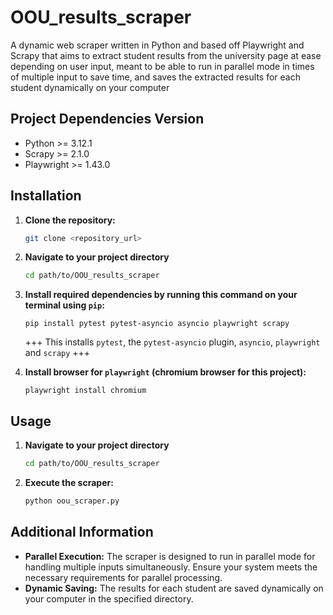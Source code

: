 # OOU_results_scraper
A dynamic web scraper written in Python and based off Playwright and Scrapy that aims to extract student results from the university page at ease depending on user input, meant to be able to run in parallel mode in times of multiple input to save time, and saves the extracted results for each student dynamically on your computer 


## Project Dependencies Version

- Python >= 3.12.1
- Scrapy >= 2.1.0
- Playwright >= 1.43.0

## Installation

1. **Clone the repository:**
   ```sh
   git clone <repository_url>

2. **Navigate to your project directory**
   ```sh
   cd path/to/OOU_results_scraper
   
3. **Install required dependencies by running this command on your terminal using ```pip```:**

   ```
   pip install pytest pytest-asyncio asyncio playwright scrapy
   ```
   
   +++ This installs ```pytest```, the ```pytest-asyncio``` plugin, ```asyncio```, ```playwright``` and ```scrapy``` +++

4. **Install browser for ```playwright``` (chromium browser for this project):**

   ```
   playwright install chromium
   ```
## Usage
1. **Navigate to your project directory**
   ```sh
   cd path/to/OOU_results_scraper

2. **Execute the scraper:**
   ```sh
   python oou_scraper.py

## Additional Information
- **Parallel Execution:** The scraper is designed to run in parallel mode for handling multiple inputs simultaneously. Ensure your system meets the necessary requirements for parallel processing.
- **Dynamic Saving:** The results for each student are saved dynamically on your computer in the specified directory.
